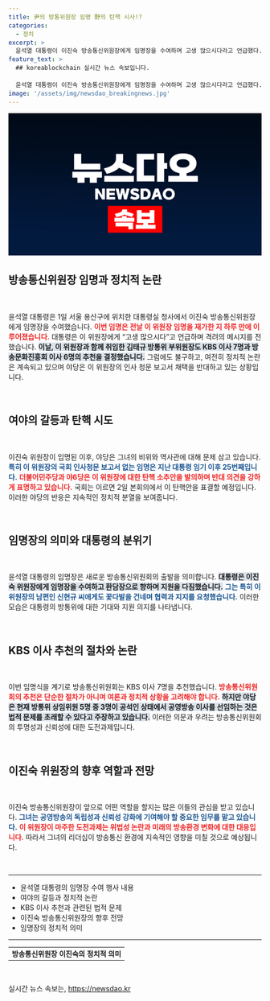 ```yaml
---
title: 尹의 방통위원장 임명 野의 탄핵 시사!?
categories:
  - 정치
excerpt: >
  윤석열 대통령이 이진숙 방송통신위원장에게 임명장을 수여하며 고생 많으시다라고 언급했다. 야당의 반대에도 불구하고 임명이 이뤄진 가운데 탄핵 소추안이 발의돼 긴장감이 고조되고 있다.
feature_text: >
  ## koreablockchain 실시간 뉴스 속보입니다.

  윤석열 대통령이 이진숙 방송통신위원장에게 임명장을 수여하며 고생 많으시다라고 언급했다. 야당의 반대에도 불구하고 임명이 이뤄진 가운데 탄핵 소추안이 발의돼 긴장감이 고조되고 있다.
image: '/assets/img/newsdao_breakingnews.jpg'
---
```


<p><img src="/assets/img/newsdao_breakingnews.jpg" alt="koreablockchain 속보" /></p>

<h2 data-ke-size="size26">방송통신위원장 임명과 정치적 논란</h2>

<p data-ke-size="size16">&nbsp;</p>

<p data-ke-size="size16">윤석열 대통령은 1일 서울 용산구에 위치한 대통령실 청사에서 이진숙 방송통신위원장에게 임명장을 수여했습니다. <b><span style="color: #ee2323;">이번 임명은 전날 이 위원장 임명을 재가한 지 하루 만에 이루어졌습니다.</span></b> 대통령은 이 위원장에게 “고생 많으시다”고 언급하며 격려의 메시지를 전했습니다. <b><span style="background-color: #21538527;">이날, 이 위원장과 함께 취임한 김태규 방통위 부위원장도 KBS 이사 7명과 방송문화진흥회 이사 6명의 추천을 결정했습니다.</span></b> 그럼에도 불구하고, 여전히 정치적 논란은 계속되고 있으며 야당은 이 위원장의 인사 청문 보고서 채택을 반대하고 있는 상황입니다.</p>

<p data-ke-size="size16">&nbsp;</p>

<h2 data-ke-size="size26">여야의 갈등과 탄핵 시도</h2>

<p data-ke-size="size16">&nbsp;</p>

<p data-ke-size="size16">이진숙 위원장이 임명된 이후, 야당은 그녀의 비위와 역사관에 대해 문제 삼고 있습니다. <b><span style="color: #1a5490;">특히 이 위원장의 국회 인사청문 보고서 없는 임명은 지난 대통령 임기 이후 25번째입니다.</span></b> <b><span style="color: #ee2323;">더불어민주당과 야6당은 이 위원장에 대한 탄핵 소추안을 발의하며 반대 의견을 강하게 표명하고 있습니다.</span></b> 국회는 이르면 2일 본회의에서 이 탄핵안을 표결할 예정입니다. 이러한 야당의 반응은 지속적인 정치적 분열을 보여줍니다.</p>

<p data-ke-size="size16">&nbsp;</p>

<h2 data-ke-size="size26">임명장의 의미와 대통령의 분위기</h2>

<p data-ke-size="size16">&nbsp;</p>

<p data-ke-size="size16">윤석열 대통령의 임명장은 새로운 방송통신위원회의 출발을 의미합니다. <b><span style="background-color: #21538527;">대통령은 이진숙 위원장에게 임명장을 수여하고 환담장으로 향하며 지원을 다짐했습니다.</span></b> <b><span style="color: #1a5490;">그는 특히 이 위원장의 남편인 신현규 씨에게도 꽃다발을 건네며 협력과 지지를 요청했습니다.</span></b> 이러한 모습은 대통령의 방통위에 대한 기대와 지원 의지를 나타냅니다.</p>

<p data-ke-size="size16">&nbsp;</p>

<h2 data-ke-size="size26">KBS 이사 추천의 절차와 논란</h2>

<p data-ke-size="size16">&nbsp;</p>

<p data-ke-size="size16">이번 임명식을 계기로 방송통신위원회는 KBS 이사 7명을 추천했습니다. <b><span style="color: #ee2323;">방송통신위원회의 추천은 단순한 절차가 아니며 여론과 정치적 상황을 고려해야 합니다.</span></b> <b><span style="background-color: #21538527;">하지만 야당은 현재 방통위 상임위원 5명 중 3명이 공석인 상태에서 공영방송 이사를 선임하는 것은 법적 문제를 초래할 수 있다고 주장하고 있습니다.</span></b> 이러한 의문과 우려는 방송통신위원회의 투명성과 신뢰성에 대한 도전과제입니다.</p>

<p data-ke-size="size16">&nbsp;</p>

<h2 data-ke-size="size26">이진숙 위원장의 향후 역할과 전망</h2>

<p data-ke-size="size16">&nbsp;</p>

<p data-ke-size="size16">이진숙 방송통신위원장이 앞으로 어떤 역할을 할지는 많은 이들의 관심을 받고 있습니다. <b><span style="color: #1a5490;">그녀는 공영방송의 독립성과 신뢰성 강화에 기여해야 할 중요한 임무를 맡고 있습니다.</span></b> <b><span style="color: #ee2323;">이 위원장이 마주한 도전과제는 위법성 논란과 미래의 방송환경 변화에 대한 대응입니다.</span></b> 따라서 그녀의 리더십이 방송통신 환경에 지속적인 영향을 미칠 것으로 예상됩니다.</p>

<p data-ke-size="size16">&nbsp;</p>

<hr />

<ul>
    <li>윤석열 대통령의 임명장 수여 행사 내용</li>
    <li>여야의 갈등과 정치적 논란</li>
    <li>KBS 이사 추천과 관련된 법적 문제</li>
    <li>이진숙 방송통신위원장의 향후 전망</li>
    <li>임명장의 정치적 의미</li>
</ul>

<hr />

<table>
    <tr>
        <td style="text-align: center; height: 17px;"><b>방송통신위원장 이진숙의 정치적 의미</b></td>
    </tr>
</table>

<p data-ke-size="size16">&nbsp;</p>
실시간 뉴스 속보는, <a href="https://newsdao.kr" rel="dofollow">https://newsdao.kr</a>


